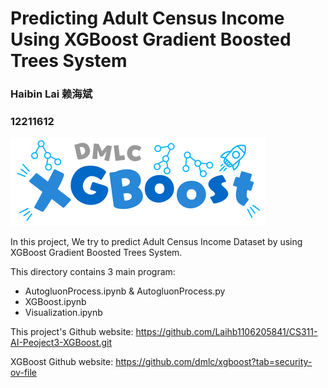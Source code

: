 # Predicting Adult Census Income Using XGBoost Gradient Boosted Trees System
### Haibin Lai 赖海斌
### 12211612

<i class="fab fa-python"></i>

![img.png](Img/XGBoost1.png)

In this project, We try to predict Adult Census Income Dataset by using XGBoost Gradient Boosted Trees System.


This directory contains 3 main program:
* AutogluonProcess.ipynb & AutogluonProcess.py
* XGBoost.ipynb
* Visualization.ipynb

This project's Github website:
https://github.com/Laihb1106205841/CS311-AI-Peoject3-XGBoost.git

XGBoost Github website:
https://github.com/dmlc/xgboost?tab=security-ov-file

